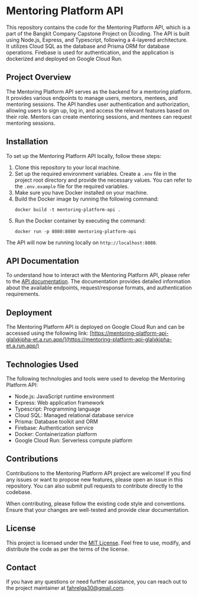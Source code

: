 # Mentoring Platform API

This repository contains the code for the Mentoring Platform API, which is a part of the Bangkit Company Capstone Project on Dicoding. The API is built using Node.js, Express, and Typescript, following a 4-layered architecture. It utilizes Cloud SQL as the database and Prisma ORM for database operations. Firebase is used for authentication, and the application is dockerized and deployed on Google Cloud Run.

## Project Overview

The Mentoring Platform API serves as the backend for a mentoring platform. It provides various endpoints to manage users, mentors, mentees, and mentoring sessions. The API handles user authentication and authorization, allowing users to sign up, log in, and access the relevant features based on their role. Mentors can create mentoring sessions, and mentees can request mentoring sessions.

## Installation

To set up the Mentoring Platform API locally, follow these steps:

1. Clone this repository to your local machine.
2. Set up the required environment variables. Create a `.env` file in the project root directory and provide the necessary values. You can refer to the `.env.example` file for the required variables.
3. Make sure you have Docker installed on your machine.
4. Build the Docker image by running the following command:
   ```
   docker build -t mentoring-platform-api .
   ```
5. Run the Docker container by executing the command:
   ```
   docker run -p 8080:8080 mentoring-platform-api
   ```

The API will now be running locally on `http://localhost:8080`.

## API Documentation

To understand how to interact with the Mentoring Platform API, please refer to the [API documentation](<[documentation.md](https://documenter.getpostman.com/view/17733078/2s93eeRV3d)>). The documentation provides detailed information about the available endpoints, request/response formats, and authentication requirements.

## Deployment

The Mentoring Platform API is deployed on Google Cloud Run and can be accessed using the following link: [https://mentoring-platform-api-glalxkjpha-et.a.run.app/](https://mentoring-platform-api-glalxkjpha-et.a.run.app/)

## Technologies Used

The following technologies and tools were used to develop the Mentoring Platform API:

- Node.js: JavaScript runtime environment
- Express: Web application framework
- Typescript: Programming language
- Cloud SQL: Managed relational database service
- Prisma: Database toolkit and ORM
- Firebase: Authentication service
- Docker: Containerization platform
- Google Cloud Run: Serverless compute platform

## Contributions

Contributions to the Mentoring Platform API project are welcome! If you find any issues or want to propose new features, please open an issue in this repository. You can also submit pull requests to contribute directly to the codebase.

When contributing, please follow the existing code style and conventions. Ensure that your changes are well-tested and provide clear documentation.

## License

This project is licensed under the [MIT License](LICENSE). Feel free to use, modify, and distribute the code as per the terms of the license.

## Contact

If you have any questions or need further assistance, you can reach out to the project maintainer at [fahrelga30@gmail.com](mailto:fahrelga30@gmail.com).
